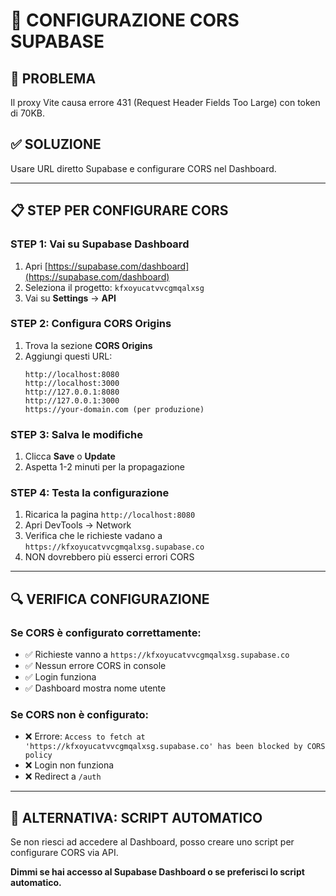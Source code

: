 # 🔧 CONFIGURAZIONE CORS SUPABASE

## 🚨 PROBLEMA
Il proxy Vite causa errore 431 (Request Header Fields Too Large) con token di 70KB.

## ✅ SOLUZIONE
Usare URL diretto Supabase e configurare CORS nel Dashboard.

---

## 📋 STEP PER CONFIGURARE CORS

### **STEP 1: Vai su Supabase Dashboard**
1. Apri [https://supabase.com/dashboard](https://supabase.com/dashboard)
2. Seleziona il progetto: `kfxoyucatvvcgmqalxsg`
3. Vai su **Settings** → **API**

### **STEP 2: Configura CORS Origins**
1. Trova la sezione **CORS Origins**
2. Aggiungi questi URL:
   ```
   http://localhost:8080
   http://localhost:3000
   http://127.0.0.1:8080
   http://127.0.0.1:3000
   https://your-domain.com (per produzione)
   ```

### **STEP 3: Salva le modifiche**
1. Clicca **Save** o **Update**
2. Aspetta 1-2 minuti per la propagazione

### **STEP 4: Testa la configurazione**
1. Ricarica la pagina `http://localhost:8080`
2. Apri DevTools → Network
3. Verifica che le richieste vadano a `https://kfxoyucatvvcgmqalxsg.supabase.co`
4. NON dovrebbero più esserci errori CORS

---

## 🔍 VERIFICA CONFIGURAZIONE

### **Se CORS è configurato correttamente:**
- ✅ Richieste vanno a `https://kfxoyucatvvcgmqalxsg.supabase.co`
- ✅ Nessun errore CORS in console
- ✅ Login funziona
- ✅ Dashboard mostra nome utente

### **Se CORS non è configurato:**
- ❌ Errore: `Access to fetch at 'https://kfxoyucatvvcgmqalxsg.supabase.co' has been blocked by CORS policy`
- ❌ Login non funziona
- ❌ Redirect a `/auth`

---

## 🚀 ALTERNATIVA: SCRIPT AUTOMATICO

Se non riesci ad accedere al Dashboard, posso creare uno script per configurare CORS via API.

**Dimmi se hai accesso al Supabase Dashboard o se preferisci lo script automatico.**
